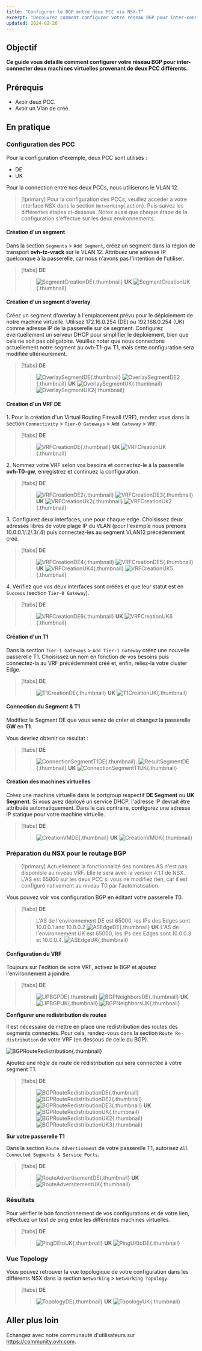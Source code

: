 ```yaml
---
title: "Configurer le BGP entre deux PCC via NSX-T"
excerpt: "Decouvrez comment configurer votre réseau BGP pour inter-connecter deux machines virtuelles provenant de deux PCC différents"
updated: 2024-02-26
---
```


## Objectif

**Ce guide vous détaille comment configurer votre réseau BGP pour inter-connecter deux machines virtuelles provenant de deux PCC différents.**

## Prérequis

- Avoir deux PCC.
- Avoir un Vlan de créé.

## En pratique

### Configuration des PCC

Pour la configuration d'exemple, deux PCC sont utilisés : 

- DE
- UK

Pour la connection entre nos deux PCCs, nous utiliserons le VLAN 12.

> [!primary]
> Pour la configuration des PCCs, veuillez accéder à votre interface NSX dans la section `Networking`{.action}. Puis suivez les différentes étapes ci-dessous.
> Notez aussi que chaque étape de la configuration s'effectue sur les deux environnements.

#### Création d'un segment

Dans la section `Segments` > `Add Segment`, créez un segment dans la région de transport **ovh-tz-vrack** sur le VLAN 12. Attribuez une adresse IP quelconque à la passerelle, car nous n'avons pas l'intention de l'utiliser.

> [!tabs]
> **DE**
>>![SegmentCreationDE](segment_creation_de.png){.thumbnail}
> **UK**
>> ![SegmentCreationUK](segment_creation_uk.png){.thumbnail}

#### Création d'un segment d'overlay

Créez un segment d'overlay à l'emplacement prévu pour le déploiement de notre machine virtuelle. Utilisez 172.16.0.254 (DE) ou 192.168.0.254 (UK) comme adresse IP de la passerelle sur ce segment. Configurez éventuellement un serveur DHCP pour simplifier le déploiement, bien que cela ne soit pas obligatoire. Veuillez noter que nous connectons actuellement notre segment au ovh-T1-gw T1, mais cette configuration sera modifiée ultérieurement.

> [!tabs]
> **DE**
>>![OverlaySegmentDE](segment_overlay_de.png){.thumbnail}
>>![OverlaySegmentDE2](segment_overlay_de_2.png){.thumbnail}
> **UK** 
>>![OverlaySegmentUK](segment_overlay_uk.png){.thumbnail}
>>![OverlaySegmentUK2](segment_overlay_uk_2.png){.thumbnail}

#### Création d'un VRF DE

1\. Pour la création d'un Virtual Routing Firewall (VRF), rendez vous dans la section `Connectivity` > `Tier-0 Gateways` > `Add Gateway` > `VRF`.

> [!tabs]
> **DE**
>> ![VRFCreationDE](vrf_creation_de.png){.thumbnail}
> **UK**
>> ![VRFCreationUK](vrf_creation_uk.png){.thumbnail}

2\. Nommez votre VRF selon vos besoins et connectez-le à la passerelle **ovh-T0-gw**, enregistrez et continuez la configuration.

> [!tabs]
> **DE**
>> ![VRFCreationDE2](vrf_creation_de_2.png){.thumbnail}
>> ![VRFCreationDE3](vrf_creation_de_3.png){.thumbnail}
> **UK**
>> ![VRFCreationUk2](vrf_creation_uk_2.png){.thumbnail}
>> ![VRFCreationUk2](vrf_creation_uk_3.png){.thumbnail}

3\. Configurez deux interfaces, une pour chaque edge. Choisissez deux adresses libres de votre plage IP du VLAN (pour l'exemple nous prenons 10.0.0.1/.2/.3/.4) puis connectez-les au segment VLAN12 précédemment créé.

> [!tabs]
> **DE**
>> ![VRFCreationDE4](vrf_creation_de_4.png){.thumbnail}
>> ![VRFCreationDE5](vrf_creation_de_5.png){.thumbnail}
> **UK**
>> ![VRFCreationUK4](vrf_creation_uk_4.png){.thumbnail}
>> ![VRFCreationUK5](vrf_creation_uk_5.png){.thumbnail}

4\. Vérifiez que vos deux interfaces sont créées et que leur statut est en `Success` (section `Tier-0 Gateway`).

> [!tabs]
> **DE**
>> ![VRFCreationDE6](vrf_creation_de_6.png){.thumbnail}
> **UK**
>> ![VRFCreationUK6](vrf_creation_uk_6.png){.thumbnail}

#### Création d'un T1

Dans la section `Tier-1 Gateways` > `Add Tier-1 Gateway` créez une nouvelle passerelle T1. Choisissez un nom en fonction de vos besoins puis connectez-la au VRF précédemment créé et, enfin, reliez-la votre cluster Edge.

> [!tabs]
> **DE**
>> ![T1CreationDE](t1_creation_de.png){.thumbnail}
> **UK**
>> ![T1CreationUK](t1_creation_uk.png){.thumbnail}

#### Connection du Segment & T1

Modifiez le Segment DE que vous venez de créer et changez la passerelle **GW** en **T1**.

Vous devriez obtenir ce résultat :

> [!tabs]
> **DE**
>> ![ConnectionSegmentT1DE](connection_segment_de_to_t1.png){.thumbnail}.
>> ![ResultSegmentDE](result_segment_de.png){.thumbnail}
> **UK**
>> ![ConnectionSegmentT1UK](result_segment_uk.png){.thumbnail}

#### Création des machines virtuelles

Créez une machine virtuelle dans le portgroup respectif **DE Segment** ou **UK Segment**. Si vous avez déployé un service DHCP, l'adresse IP devrait être attribuée automatiquement. Dans le cas contraire, configurez une adresse IP statique pour votre machine virtuelle.

> [!tabs]
> **DE**
>> ![CreationVMDE](creation_vm_de.png){.thumbnail}
> **UK**
>> ![CreationVMUK](creation_vm_uk.png){.thumbnail}

### Préparation du NSX pour le routage BGP

>[!primary]
> Actuellement la fonctionnalité des nombres AS n'est pas disponible au niveau VRF. Elle le sera avec la version 4.1.1 de NSX. L'AS est 65000 sur les deux PCC si vous ne modifiez rien, car il est configuré nativement au niveau T0 par l'automatisation.

Vous pouvez voir vos configuration BGP en éditant votre passerelle T0.

> [!tabs]
> **DE**
>> L'AS de l'environnement DE est 65000, les IPs des Edges sont 10.0.0.1 and 10.0.0.2
>> ![ASEdgeDE](as_edge_de.png){.thumbnail}
> **UK**
>> L'AS de l'environnement UK est 65000, les IPs des Edges sont 10.0.0.3 et 10.0.0.4.
>> ![ASEdgeUK](as_edge_uk.png){.thumbnail}

#### Configuration du VRF

Toujours sur l'edition de votre VRF, activez le BGP et ajoutez l'environnement à joindre.

> [!tabs]
> **DE**
>> ![UPBGPDE](bgp_up_de.png){.thumbnail}
>> ![BGPNeighborsDE](bgp_up_neighbors_de.png){.thumbnail}
> **UK**
>> ![UPBGPUK](bgp_up_uk.png){.thumbnail}
>> ![BGPNeighborsUK](bgp_up_neighbors_uk.png){.thumbnail}

**Configurer une redistribution de routes**

Il est nécessaire de mettre en place une redistribution des routes des segments connectés.
Pour cela, rendez-vous dans la section `Route Re-distribution` de votre VRF (en dessous de celle du BGP).

![BGPRouteRedistribution](bgp_set_route_redistribution.png){.thumbnail}

Ajoutez une règle de route de redistribution qui sera connectée à votre segment T1.

> [!tabs]
> **DE**
>> ![BGPRouteRedistributionDE](bgp_set_route_redistribution_de.png){.thumbnail}
>> ![BGPRouteRedistributionDE2](bgp_set_route_redistribution_de_2.png){.thumbnail}
>> ![BGPRouteRedistributionDE3](bgp_set_route_redistribution_de_3.png){.thumbnail}
> **UK**
>> ![BGPRouteRedistributionUK](bgp_set_route_redistribution_uk.png){.thumbnail}
>> ![BGPRouteRedistributionUK2](bgp_set_route_redistribution_uk_2.png){.thumbnail}
>> ![BGPRouteRedistributionUK3](bgp_set_route_redistribution_uk_3.png){.thumbnail}

**Sur votre passerelle T1**

Dans la section `Route Advertisement` de votre passerelle T1, autorisez `All Connected Segments & Service Ports`.

> [!tabs]
> **DE**
>> ![RouteAdvertisementDE](t1_route_advertisement_de.png){.thumbnail}
> **UK**
>> ![RouteAdversitementUK](t1_route_advertisement_uk.png){.thumbnail}

### Résultats

Pour vérifier le bon fonctionnement de vos configurations et de votre lien, effectuez un test de ping entre les différentes machines virtuelles.

> [!tabs]
> **DE**
>> ![PingDEtoUK](ping_DE_to_UK.png){.thumbnail}
> **UK**
>> ![PingUKtoDE](ping_Uk_to_DE.png){.thumbnail}

### Vue Topology

Vous pouvez retrouver la vue topologique de votre configuration dans les différents NSX dans la section `Networking` > `Networking Topology`.

> [!tabs]
> **DE**
>> ![TopologyDE](topology_de.png){.thumbnail}
> **UK**
>> ![TopologyUK](topology_uk.png){.thumbnail}

## Aller plus loin

Échangez avec notre communauté d'utilisateurs sur <https://community.ovh.com>.
